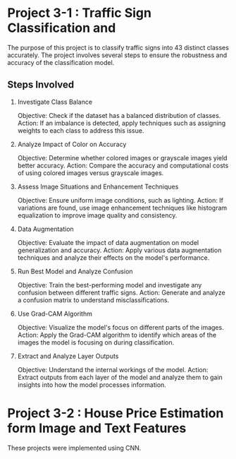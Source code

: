 # Project 3-1 : Traffic Sign Classification and 

The purpose of this project is to classify traffic signs into 43 distinct classes accurately. The project involves several steps to ensure the robustness and accuracy of the classification model.

## Steps Involved
1. Investigate Class Balance

    Objective: Check if the dataset has a balanced distribution of classes.
    Action: If an imbalance is detected, apply techniques such as assigning weights to each class to address this issue.

2. Analyze Impact of Color on Accuracy

    Objective: Determine whether colored images or grayscale images yield better accuracy.
    Action: Compare the accuracy and computational costs of using colored images versus grayscale images.

3. Assess Image Situations and Enhancement Techniques

    Objective: Ensure uniform image conditions, such as lighting.
    Action: If variations are found, use image enhancement techniques like histogram equalization to improve image quality and consistency.

4. Data Augmentation

    Objective: Evaluate the impact of data augmentation on model generalization and accuracy.
    Action: Apply various data augmentation techniques and analyze their effects on the model's performance.

5. Run Best Model and Analyze Confusion

    Objective: Train the best-performing model and investigate any confusion between different traffic signs.
    Action: Generate and analyze a confusion matrix to understand misclassifications.

6. Use Grad-CAM Algorithm

    Objective: Visualize the model's focus on different parts of the images.
    Action: Apply the Grad-CAM algorithm to identify which areas of the images the model is focusing on during classification.

7. Extract and Analyze Layer Outputs

    Objective: Understand the internal workings of the model.
    Action: Extract outputs from each layer of the model and analyze them to gain insights into how the model processes information.





# Project 3-2 : House Price Estimation form Image and Text Features 

These projects were implemented using CNN.
